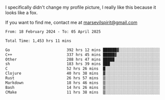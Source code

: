 I specifically didn't change my profile picture, I really like this because it looks like a fox.

If you want to find me, contact me at marsevilspirit@gmail.com

<!--START_SECTION:waka-->

```txt
From: 18 February 2024 - To: 05 April 2025

Total Time: 1,453 hrs 11 mins

Go                         392 hrs 12 mins ██████▓░░░░░░░░░░░░░░░░░░   26.99 %
C++                        337 hrs 45 mins █████▓░░░░░░░░░░░░░░░░░░░   23.24 %
Other                      288 hrs 47 mins █████░░░░░░░░░░░░░░░░░░░░   19.87 %
sh                         183 hrs 39 mins ███░░░░░░░░░░░░░░░░░░░░░░   12.64 %
C                          52 hrs 26 mins  █░░░░░░░░░░░░░░░░░░░░░░░░   03.61 %
Clojure                    40 hrs 38 mins  ▓░░░░░░░░░░░░░░░░░░░░░░░░   02.80 %
Rust                       26 hrs 57 mins  ▒░░░░░░░░░░░░░░░░░░░░░░░░   01.86 %
Markdown                   18 hrs 46 mins  ▒░░░░░░░░░░░░░░░░░░░░░░░░   01.29 %
Bash                       14 hrs 26 mins  ▒░░░░░░░░░░░░░░░░░░░░░░░░   00.99 %
CMake                      11 hrs 38 mins  ▒░░░░░░░░░░░░░░░░░░░░░░░░   00.80 %
```

<!--END_SECTION:waka-->
